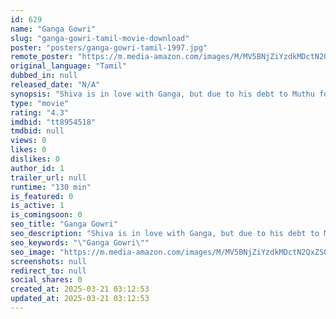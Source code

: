 ```yaml
---
id: 629
name: "Ganga Gowri"
slug: "ganga-gowri-tamil-movie-download"
poster: "posters/ganga-gowri-tamil-1997.jpg"
remote_poster: "https://m.media-amazon.com/images/M/MV5BNjZiYzdkMDctN2QxZS00MmQ1LThlY2UtMjc0OWM3ODk5MmJjXkEyXkFqcGdeQXVyOTk3NTc2MzE@._V1_SX300.jpg"
original_language: "Tamil"
dubbed_in: null
released_date: "N/A"
synopsis: "Shiva is in love with Ganga, but due to his debt to Muthu for saving his life, he must marry Gowri for one week."
type: "movie"
rating: "4.3"
imdbid: "tt8954518"
tmdbid: null
views: 0
likes: 0
dislikes: 0
author_id: 1
trailer_url: null
runtime: "130 min"
is_featured: 0
is_active: 1
is_comingsoon: 0
seo_title: "Ganga Gowri"
seo_description: "Shiva is in love with Ganga, but due to his debt to Muthu for saving his life, he must marry Gowri for one week."
seo_keywords: "\"Ganga Gowri\""
seo_image: "https://m.media-amazon.com/images/M/MV5BNjZiYzdkMDctN2QxZS00MmQ1LThlY2UtMjc0OWM3ODk5MmJjXkEyXkFqcGdeQXVyOTk3NTc2MzE@._V1_SX300.jpg"
screenshots: null
redirect_to: null
social_shares: 0
created_at: 2025-03-21 03:12:53
updated_at: 2025-03-21 03:12:53
---
```


